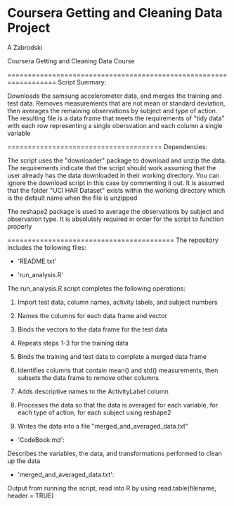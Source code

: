 
Coursera Getting and Cleaning Data Project
==================================================================

A Zabrodski

Coursera Getting and Cleaning Data Course

==================================================================
Script Summary: 

Downloads the samsung accelerometer data, and merges the training and
test data. Removes measurements that are not mean or standard
deviation, then averages the remaining observations by subject and
type of action. The resulting file is a data frame that meets the requirements of "tidy data"
with each row representing a single obersvation and each column a single variable

======================================
Dependencies: 

The script uses the "downloader" package to download and unzip the data. The requirements indicate that 
the script should work assuming that the user already has the data downloaded in their working directory. You can ignore the 
download script in this case by commenting it out. It is assumed that the folder "UCI HAR Dataset" exists within the working
directory which is the default name when the file is unzipped

The reshape2 package is used to average the observations by subject and observation type. It is absolutely required in order
for the script to function properly 

=========================================
The repository includes the following files:

- 'README.txt'

- 'run_analysis.R' 

The run_analysis.R script completes the following operations:

1) Import test data, column names, activity labels, and subject numbers

2) Names the columns for each data frame and vector

3) Binds the vectors to the data frame for the test data

4) Repeats steps 1-3 for the training data

5) Binds the training and test data to complete a merged data frame

6) Identifies columns that contain mean() and std() measurements, then subsets the data frame to remove other columns

7) Adds descriptive names to the ActivityLabel column

8) Processes the data so that the data is averaged for each variable, for each type of action, for each subject using reshape2

9) Writes the data into a file "merged_and_averaged_data.txt" 

- 'CodeBook.md': 

Describes the variables, the data, and transformations performed to clean up the data 

- 'merged_and_averaged_data.txt': 

Output from running the script, read into R by using read.table(filename, header = TRUE)
